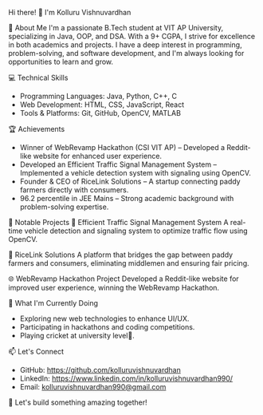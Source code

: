 Hi there! 👋 I'm Kolluru Vishnuvardhan

🚀 About Me
I'm a passionate B.Tech student at VIT AP University, specializing in Java, OOP, and DSA. With a 9+ CGPA, I strive for excellence in both academics and projects. I have a deep interest in programming, problem-solving, and software development, and I'm always looking for opportunities to learn and grow.

💻 Technical Skills
- Programming Languages: Java, Python, C++, C
- Web Development: HTML, CSS, JavaScript, React
- Tools & Platforms: Git, GitHub, OpenCV, MATLAB

🏆 Achievements
- Winner of WebRevamp Hackathon (CSI VIT AP) – Developed a Reddit-like website for enhanced user experience.
- Developed an Efficient Traffic Signal Management System – Implemented a vehicle detection system with signaling using OpenCV.
- Founder & CEO of RiceLink Solutions – A startup connecting paddy farmers directly with consumers.
- 96.2 percentile in JEE Mains – Strong academic background with problem-solving expertise.

📌 Notable Projects
🚦 Efficient Traffic Signal Management System
A real-time vehicle detection and signaling system to optimize traffic flow using OpenCV.

🌾 RiceLink Solutions
A platform that bridges the gap between paddy farmers and consumers, eliminating middlemen and ensuring fair pricing.

🌐 WebRevamp Hackathon Project
Developed a Reddit-like website for improved user experience, winning the WebRevamp Hackathon.

🎯 What I'm Currently Doing
- Exploring new web technologies to enhance UI/UX.
- Participating in hackathons and coding competitions.
- Playing cricket at university level🏏.

📫 Let's Connect
- GitHub: https://github.com/kolluruvishnuvardhan
- LinkedIn: https://www.linkedin.com/in/kolluruvishnuvardhan990/
- Email: kolluruvishnuvardhan990@gmail.com

🚀 Let's build something amazing together!

